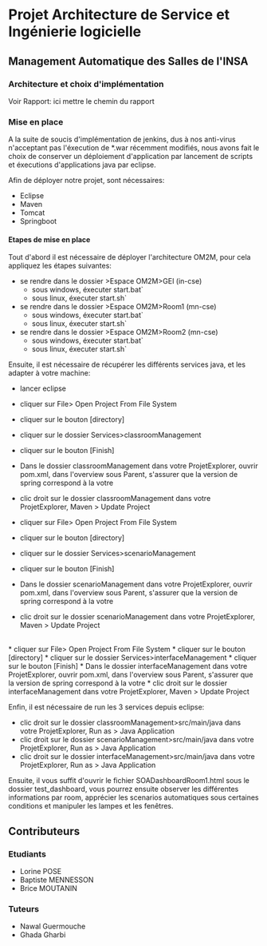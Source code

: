 # Projet Architecture de Service et Ingénierie logicielle

## Management Automatique des Salles de l'INSA

### Architecture et choix d'implémentation

Voir Rapport: ici mettre le chemin du rapport

### Mise en place

A la suite de soucis d'implémentation de jenkins, dus à nos anti-virus n'acceptant pas l'éxecution de *.war récemment modifiés, nous avons fait le choix de conserver un déploiement d'application par lancement de scripts et éxecutions d'applications java par eclipse.

Afin de déployer notre projet, sont nécessaires:
* Eclipse
* Maven
* Tomcat
* Springboot

#### Etapes de mise en place


Tout d'abord il est nécessaire de déployer l'architecture OM2M, pour cela appliquez les étapes suivantes:


* se rendre dans le dossier >Espace OM2M>GEI (in-cse)
	* sous windows, éxecuter start.bat`
	* sous linux, éxecuter start.sh`
* se rendre dans le dossier >Espace OM2M>Room1 (mn-cse)
	* sous windows, éxecuter start.bat`
	* sous linux, éxecuter start.sh`
* se rendre dans le dossier >Espace OM2M>Room2 (mn-cse)
	* sous windows, éxecuter start.bat`
	* sous linux, éxecuter start.sh`


Ensuite, il est nécessaire de récupérer les différents services java, et les adapter à votre machine:


* lancer eclipse

* cliquer sur File> Open Project From File System
* cliquer sur le bouton [directory]
* cliquer sur le dossier Services>classroomManagement
* cliquer sur le bouton [Finish]
* Dans le dossier classroomManagement dans votre ProjetExplorer, ouvrir pom.xml, dans l'overview sous Parent, s'assurer que la version de spring correspond à la votre
* clic droit sur le dossier classroomManagement dans votre ProjetExplorer, Maven > Update Project
  

* cliquer sur File> Open Project From File System
* cliquer sur le bouton [directory]
* cliquer sur le dossier Services>scenarioManagement
* cliquer sur le bouton [Finish]
* Dans le dossier scenarioManagement dans votre ProjetExplorer, ouvrir pom.xml, dans l'overview sous Parent, s'assurer que la version de spring correspond à la votre
* clic droit sur le dossier scenarioManagement dans votre ProjetExplorer, Maven > Update Project
<br/>
* cliquer sur File> Open Project From File System
* cliquer sur le bouton [directory]
* cliquer sur le dossier Services>interfaceManagement
* cliquer sur le bouton [Finish]
* Dans le dossier interfaceManagement dans votre ProjetExplorer, ouvrir pom.xml, dans l'overview sous Parent, s'assurer que la version de spring correspond à la votre
* clic droit sur le dossier interfaceManagement dans votre ProjetExplorer, Maven > Update Project


Enfin, il est nécessaire de run les 3 services depuis eclipse:

* clic droit sur le dossier classroomManagement>src/main/java dans votre ProjetExplorer, Run as > Java Application
* clic droit sur le dossier scenarioManagement>src/main/java dans votre ProjetExplorer, Run as > Java Application
* clic droit sur le dossier interfaceManagement>src/main/java dans votre ProjetExplorer, Run as > Java Application


Ensuite, il vous suffit d'ouvrir le fichier SOADashboardRoom1.html sous le dossier test_dashboard, vous pourrez ensuite observer les différentes informations par room, apprécier les scenarios automatiques sous certaines conditions et manipuler les lampes et les fenêtres.

## Contributeurs

### Etudiants

* Lorine POSE
* Baptiste MENNESSON
* Brice MOUTANIN

### Tuteurs

* Nawal Guermouche
* Ghada Gharbi